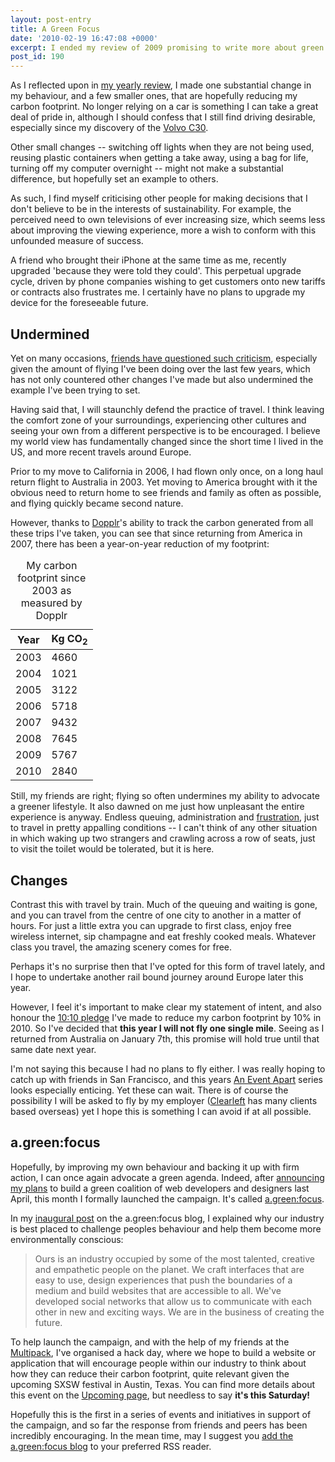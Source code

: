 ```yaml
---
layout: post-entry
title: A Green Focus
date: '2010-02-19 16:47:08 +0000'
excerpt: I ended my review of 2009 promising to write more about green issues and how I plan to lessen my impact on the environment. Now I expand on those ideas further.
post_id: 190
---
```

As I reflected upon in [my yearly review][1], I made one substantial change in my behaviour, and a few smaller ones, that are hopefully reducing my carbon footprint. No longer relying on a car is something I can take a great deal of pride in, although I should confess that I still find driving desirable, especially since my discovery of the [Volvo C30][2].

Other small changes -- switching off lights when they are not being used, reusing plastic containers when getting a take away, using a bag for life, turning off my computer overnight -- might not make a substantial difference, but hopefully set an example to others.

As such, I find myself criticising other people for making decisions that I don't believe to be in the interests of sustainability. For example, the perceived need to own televisions of ever increasing size, which seems less about improving the viewing experience, more a wish to conform with this unfounded measure of success.

A friend who brought their iPhone at the same time as me, recently upgraded 'because they were told they could'. This perpetual upgrade cycle, driven by phone companies wishing to get customers onto new tariffs or contracts also frustrates me. I certainly have no plans to upgrade my device for the foreseeable future.

[1]: /2010/01/2009_in_review/
[2]: http://www.volvocars.com/uk/all-cars/volvo-c30/

<!--more-->

## Undermined
Yet on many occasions, [friends have questioned such criticism][3], especially given the amount of flying I've been doing over the last few years, which has not only countered other changes I've made but also undermined the example I've been trying to set.

Having said that, I will staunchly defend the practice of travel. I think leaving the comfort zone of your surroundings, experiencing other cultures and seeing your own from a different perspective is to be encouraged. I believe my world view has fundamentally changed since the short time I lived in the US, and more recent travels around Europe.

Prior to my move to California in 2006, I had flown only once, on a long haul return flight to Australia in 2003. Yet moving to America brought with it the obvious need to return home to see friends and family as often as possible, and flying quickly became second nature.

However, thanks to [Dopplr][4]'s ability to track the carbon generated from all these trips I've taken, you can see that since returning from America in 2007, there has been a year-on-year reduction of my footprint:

<table class="chart-hbar">
    <caption>My carbon footprint since 2003 as measured by Dopplr</caption>
    <thead>
        <tr>
            <th>Year</th>
            <th>Kg CO<sub>2</sub></th>
        </tr>
    </thead>
    <tbody>
        <tr>
            <td class="label">2003</td>
            <td class="value"><span style="width:46.60%;">4660</span></td>
        </tr>
        <tr>
            <td class="label">2004</td>
            <td class="value"><span style="width:10.21%;">1021</span></td>
        </tr>
        <tr>
            <td class="label">2005</td>
            <td class="value"><span style="width:31.22%;">3122</span></td>
        </tr>
        <tr>
            <td class="label">2006</td>
            <td class="value"><span style="width:57.18%;">5718</span></td>
        </tr>
        <tr>
            <td class="label">2007</td>
            <td class="value"><span style="width:94.32%;">9432</span></td>
        </tr>
        <tr>
            <td class="label">2008</td>
            <td class="value"><span style="width:76.45%;">7645</span></td>
        </tr>
        <tr>
            <td class="label">2009</td>
            <td class="value"><span style="width:57.67%;">5767</span></td>
        </tr>
        <tr>
            <td class="label">2010</td>
            <td class="value"><span style="width:28.40%;">2840</span></td>
        </tr>
    </tbody>
</table>

Still, my friends are right; flying so often undermines my ability to advocate a greener lifestyle. It also dawned on me just how unpleasant the entire experience is anyway. Endless queuing, administration and [frustration][5], just to travel in pretty appalling conditions -- I can't think of any other situation in which waking up two strangers and crawling across a row of seats, just to visit the toilet would be tolerated, but it is here.

## Changes
Contrast this with travel by train. Much of the queuing and waiting is gone, and you can travel from the centre of one city to another in a matter of hours. For just a little extra you can upgrade to first class, enjoy free wireless internet, sip champagne and eat freshly cooked meals. Whatever class you travel, the amazing scenery comes for free.

Perhaps it's no surprise then that I've opted for this form of travel lately, and I hope to undertake another rail bound journey around Europe later this year.

However, I feel it's important to make clear my statement of intent, and also honour the [10:10 pledge][6] I've made to reduce my carbon footprint by 10% in 2010. So I've decided that **this year I will not fly one single mile**. Seeing as I returned from Australia on January 7th, this promise will hold true until that same date next year.

I'm not saying this because I had no plans to fly either. I was really hoping to catch up with friends in San Francisco, and this years [An Event Apart][7] series looks especially enticing. Yet these can wait. There is of course the possibility I will be asked to fly by my employer ([Clearleft][8] has many clients based overseas) yet I hope this is something I can avoid if at all possible.

## a.green:focus
Hopefully, by improving my own behaviour and backing it up with firm action, I can once again advocate a green agenda. Indeed, after [announcing my plans][9] to build a green coalition of web developers and designers last April, this month I formally launched the campaign. It's called [a.green:focus][10].

In my [inaugural post][11] on the a.green:focus blog, I explained why our industry is best placed to challenge peoples behaviour and help them become more environmentally conscious:

> Ours is an industry occupied by some of the most talented, creative and empathetic people on the planet. We craft interfaces that are easy to use, design experiences that push the boundaries of a medium and build websites that are accessible to all. We've developed social networks that allow us to communicate with each other in new and exciting ways. We are in the business of creating the future.

To help launch the campaign, and with the help of my friends at the [Multipack][12], I've organised a hack day, where we hope to build a website or application that will encourage people within our industry to think about how they can reduce their carbon footprint, quite relevant given the upcoming SXSW festival in Austin, Texas. You can find more details about this event on the [Upcoming page][13], but needless to say **it's this Saturday!**

Hopefully this is the first in a series of events and initiatives in support of the campaign, and so far the response from friends and peers has been incredibly encouraging. In the mean time, may I suggest you [add the a.green:focus blog][14] to your preferred RSS reader.

[3]: http://twitter.com/davidlwarner/status/7432026527/
[4]: http://dopplr.com/
[5]: /2010/01/lax/
[6]: http://www.1010uk.org/
[7]: http://aneventapart.com/
[8]: http://clearleft.com/
[9]: https://speakerdeck.com/paulrobertlloyd/announcing-agreenfocus
[10]: http://agreenfocus.org/
[11]: http://agreenfocus.paulrobertlloyd.com/post/371323289/
[12]: http://www.multipack.co.uk
[13]: http://upcoming.yahoo.com/event/5259221/
[14]: http://agreenfocus.paulrobertlloyd.com/rss